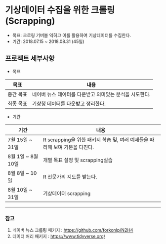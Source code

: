 # 기상데이터 수집을 위한 크롤링(Scrapping)


* 목표: 크로링 기버블 익히고 이를 활용하여 기상데이터를 수집한다.
* 기간: 2018.07.15 ~ 2018.08.31 (45일)

## 프로젝트 세부사항

* 목표

|목표|내용|
|---|---|
|중간 목표| 네이버 뉴스 데이터를 다운받고 의미있는 분석을 시도한다.|
|최종 목표| 기상청 데이터를 다운받고 정리한다.|

* 기간

|기간|내용|
|---|---|
|7월 15일 ~ 31일| R scrapping을 위한 패키지 학습 및, 여러 예제들을 따라해 보며 기본을 다진다.|
|8월 1일 ~ 8월 10일| 개별 목표 설정 및 scrapping실습|
|8월 8일 ~ 10일| R 전문가의 지도를 받는다.|
|8월 10일 ~ 31일| 기상데이터 scrapping|


---
### 참고
1. 네이버 뉴스 크롤링 패키지 : https://github.com/forkonlp/N2H4
2. 데이터 처리 패키지 : https://www.tidyverse.org/
